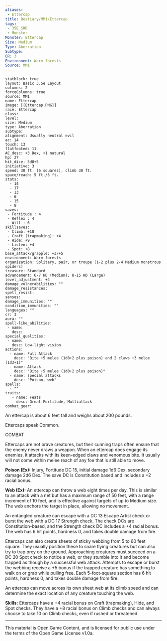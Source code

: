 ```yaml
---
aliases:
 - Ettercap
title: Bestiary/MM1/Ettercap
tags: 
 - 35E_SRD
 - Monster
Monster: Ettercap
Size: Medium
Type: Aberration
Subtype: 
CR: 3
Environnent: Warm forests
Source: MM1
---
```


```statblock
statblock: true
layout: Basic 3.5e Layout
columns: 2
forceColumns: true
source: MM1 
name: Ettercap
image: [[Ettercap.PNG]]
race: Ettercap
class: 
level: 
size: Medium
type: Aberration
subtype: 
alignment: Usually neutral evil
ac: 14
touch: 13
flatfooted: 11
AC_desc: +3 Dex, +1 natural
hp: 27
hit_dice: 5d8+5
initiative: 3
speed: 30 ft. (6 squares), climb 30 ft.
space/reach: 5 ft./5 ft.
stats:
  - 14
  - 17
  - 13
  - 6
  - 15
  - 8
saves:
 - Fortitude : 4
 - Reflex : 4
 - Will : 6
skillsaves:
 - Climb: +10
 - Craft (trapmaking): +4
 - Hide: +9
 - Listen: +4
 - Spot: +8
base_attack/grapple: +3/+5
environment: Warm forests
organization: Solitary, pair, or troupe (1-2 plus 2-4 Medium monstrous spiders)
treasure: Standard
advancement: 6-7 HD (Medium); 8-15 HD (Large)
level_adjustment: +4
damage_vulnerabilities: ""
damage_resistances: 
spell_resist: 
senses: 
damage_immunities: ""
condition_immunities: ""
languages: ""
cr: 3
aura: ""
spell-like_abilities:
 - name: 
   desc: 
special_qualities:
 - name:
   desc: Low-light vision
actions:
  - name: Full Attack
    desc: "Bite +5 melee (1d8+2 plus poison) and 2 claws +3 melee (1d3+1)"
  - name: Attack
    desc: "Bite +5 melee (1d8+2 plus poison)"
  - name: special attacks
    desc: "Poison, web"
spells:
  - ""
traits:
   - name: Feats
     desc: Great Fortitude, Multiattack
combat_gear:  
```


An ettercap is about 6 feet tall and weighs about 200 pounds.

Ettercaps speak Common.

COMBAT

Ettercaps are not brave creatures, but their cunning traps often ensure that the enemy never draws a weapon. When an ettercap does engage its enemies, it attacks with its keen-edged claws and venomous bite. It usually will not come within melee reach of any foe that is still able to move.


**Poison (Ex):** Injury, Fortitude DC 15, initial damage 1d6 Dex, secondary damage 2d6 Dex. The save DC is Constitution based and includes a +2 racial bonus.


**Web (Ex):** An ettercap can throw a web eight times per day. This is similar to an attack with a net but has a maximum range of 50 feet, with a range increment of 10 feet, and is effective against targets of up to Medium size. The web anchors the target in place, allowing no movement.

An entangled creature can escape with a DC 13 Escape Artist check or burst the web with a DC 17 Strength check. The check DCs are Constitution-based, and the Strength check DC includes a +4 racial bonus. The web has 6 hit points, hardness 0, and takes double damage from fire.

Ettercaps can also create sheets of sticky webbing from 5 to 60 feet square. They usually position these to snare flying creatures but can also try to trap prey on the ground. Approaching creatures must succeed on a DC 20 Spot check to notice a web, or they stumble into it and become trapped as though by a successful web attack. Attempts to escape or burst the webbing receive a +5 bonus if the trapped creature has something to walk on or grab while pulling free. Each 5-foot-square section has 6 hit points, hardness 0, and takes double damage from fire.

An ettercap can move across its own sheet web at its climb speed and can determine the exact location of any creature touching the web.


**Skills:** Ettercaps have a +4 racial bonus on Craft (trapmaking), Hide, and Spot checks. They have a +8 racial bonus on Climb checks and can always choose to take 10 on Climb checks, even if rushed or threatened.

---

This material is Open Game Content, and is licensed for public use under the terms of the Open Game License v1.0a.

